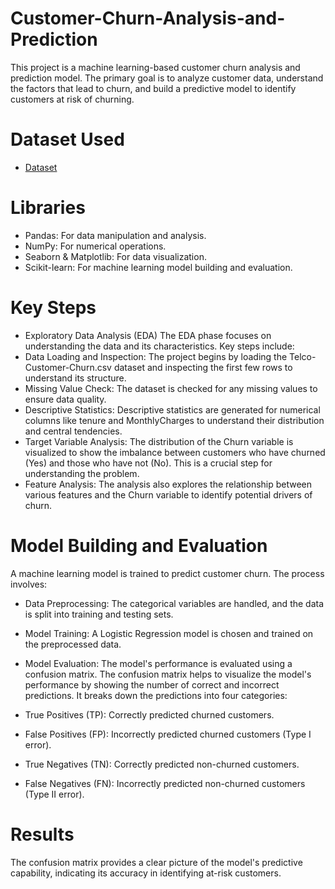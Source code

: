 # Customer-Churn-Analysis-and-Prediction
This project is a machine learning-based customer churn analysis and prediction model. The primary goal is to analyze customer data, understand the factors that lead to churn, and build a predictive model to identify customers at risk of churning.

# Dataset Used
- <a href = "https://github.com/alisha2926/Customer-Churn-Analysis-and-Prediction/blob/main/Telco-Customer-Churn.csv"> Dataset </a>

# Libraries 
- Pandas: For data manipulation and analysis.
- NumPy: For numerical operations.
- Seaborn & Matplotlib: For data visualization.
- Scikit-learn: For machine learning model building and evaluation.
  
# Key Steps
- Exploratory Data Analysis (EDA)
The EDA phase focuses on understanding the data and its characteristics. Key steps include:
- Data Loading and Inspection: The project begins by loading the Telco-Customer-Churn.csv dataset and inspecting the first few rows to understand its structure.
- Missing Value Check: The dataset is checked for any missing values to ensure data quality.
- Descriptive Statistics: Descriptive statistics are generated for numerical columns like tenure and MonthlyCharges to understand their distribution and central tendencies.
- Target Variable Analysis: The distribution of the Churn variable is visualized to show the imbalance between customers who have churned (Yes) and those who have not (No). This is a crucial step for understanding the problem.
- Feature Analysis: The analysis also explores the relationship between various features and the Churn variable to identify potential drivers of churn.

# Model Building and Evaluation
A machine learning model is trained to predict customer churn. The process involves:

- Data Preprocessing: The categorical variables are handled, and the data is split into training and testing sets.

- Model Training: A Logistic Regression model is chosen and trained on the preprocessed data.

- Model Evaluation: The model's performance is evaluated using a confusion matrix. The confusion matrix helps to visualize the model's performance by showing the number of correct and incorrect predictions. It breaks down the predictions into four categories:
- True Positives (TP): Correctly predicted churned customers.
- False Positives (FP): Incorrectly predicted churned customers (Type I error).
- True Negatives (TN): Correctly predicted non-churned customers.
- False Negatives (FN): Incorrectly predicted non-churned customers (Type II error).

# Results
The confusion matrix provides a clear picture of the model's predictive capability, indicating its accuracy in identifying at-risk customers.
